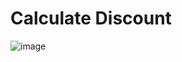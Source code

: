 # Calculate Discount
![image](https://github.com/user-attachments/assets/d700ec59-07ad-42dd-8d37-0727cf0cc099)
